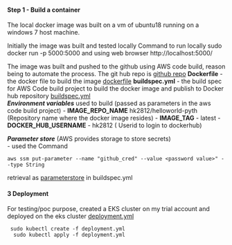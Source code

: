 #### Step 1 - Build a container

The local docker image was built on a vm of ubuntu18 running on a windows 7
host machine.

Initially the image was built and tested locally
Command to run locally
sudo  docker run -p 5000:5000
and using web browser
http://localhost:5000/

The image was built and pushed to the github using AWS code build, reason being to automate the process. 
The git hub repo is
[github repo](https://github.com/hvk12/helloworld-pyth)
    **Dockerfile** - the docker file to build the image 
    [dockerfile](https://github.com/hvk12/helloworld-pyth/blob/master/Dockerfile)
    **buildspec.yml** - the build spec for AWS Code build project to build the docker image and publish to Docker hub repository
    [buildspec.yml](https://github.com/hvk12/helloworld-pyth/blob/master/buildspec.yml)    
        ***Environment variables*** used to build (passed as parameters in the aws code build project)
            - **IMAGE_REPO_NAME**  hk2812/helloworld-pyth (Repository 	name where the docker image resides)
            - **IMAGE_TAG**  - latest
            - **DOCKER_HUB_USERNAME** - hk2812 ( Userid to login to dockerhub)
            
  ***Parameter store*** (AWS provides storage to store secrets)   
         - used the Command 
  

    aws ssm put-parameter --name "github_cred" --value <password value>" --type String
         

 retrieval as [parameterstore](https://github.com/hvk12/helloworld-pyth/blob/master/buildspec.yml#L4) in buildspec.yml 


#### 3 Deployment
 For testing/poc purpose, created a EKS cluster on my trial account and deployed on the eks cluster
          [deployment.yml](https://github.com/hvk12/helloworld-pyth/blob/master/deployment.yml)
 

     sudo kubectl create -f deployment.yml
	  sudo kubectl apply -f deployment.yml
